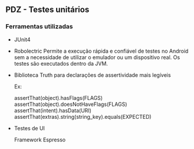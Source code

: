 ## PDZ - Testes unitários

### Ferramentas utilizadas

- JUnit4

- Robolectric
    Permite a execução rápida e confiável de testes no Android sem a necessidade de utilizar o emulador ou um dispositivo real. Os testes são executados dentro da JVM.


- Biblioteca Truth para declarações de assertividade mais legíveis

    Ex:
    
    assertThat(object).hasFlags(FLAGS)
    assertThat(object).doesNotHaveFlags(FLAGS)
    assertThat(intent).hasData(URI)
    assertThat(extras).string(string_key).equals(EXPECTED)

- Testes de UI

    Framework Espresso



